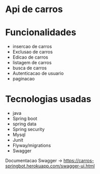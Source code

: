 # Api de carros

# Funcionalidades

* insercao de carros
* Exclusao de carros
* Edicao de carros
* listagem de carros
* busca de carros
* Autenticacao de usuario
* paginacao


# Tecnologias usadas

* java
* Spring boot
* spring data
* Spring security
* Mysql
* Junit
* Flyway/migrations
* Swagger

Documentacao Swagger -> https://carros-springbot.herokuapp.com/swagger-ui.html
